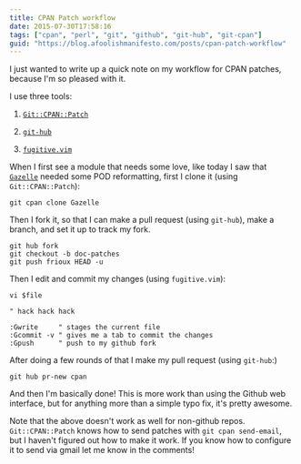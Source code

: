 ```yaml
---
title: CPAN Patch workflow
date: 2015-07-30T17:58:16
tags: ["cpan", "perl", "git", "github", "git-hub", "git-cpan"]
guid: "https://blog.afoolishmanifesto.com/posts/cpan-patch-workflow"
---
```

I just wanted to write up a quick note on my workflow for CPAN patches, because
I'm so pleased with it.

I use three tools:

 1. [`Git::CPAN::Patch`](https://metacpan.org/pod/Git::CPAN::Patch)

 2. [`git-hub`](https://github.com/ingydotnet/git-hub)

 3. [`fugitive.vim`](https://github.com/tpope/vim-fugitive)

When I first see a module that needs some love, like today I saw that
[`Gazelle`](https://metacpan.org/pod/Gazelle) needed some POD reformatting,
first I clone it (using `Git::CPAN::Patch`):

```
git cpan clone Gazelle
```

Then I fork it, so that I can make a pull request (using `git-hub`), make a
branch, and set it up to track my fork.

```
git hub fork
git checkout -b doc-patches
git push frioux HEAD -u
```

Then I edit and commit my changes (using `fugitive.vim`):

```
vi $file

" hack hack hack

:Gwrite     " stages the current file
:Gcommit -v " gives me a tab to commit the changes
:Gpush      " push to my github fork
```

After doing a few rounds of that I make my pull request (using `git-hub`:)

```
git hub pr-new cpan
```

And then I'm basically done!  This is more work than using the Github web
interface, but for anything more than a simple typo fix, it's pretty awesome.

Note that the above doesn't work as well for non-github repos.
`Git::CPAN::Patch` knows how to send patches with `git cpan send-email`, but I
haven't figured out how to make it work.  If you know how to configure it to
send via gmail let me know in the comments!
